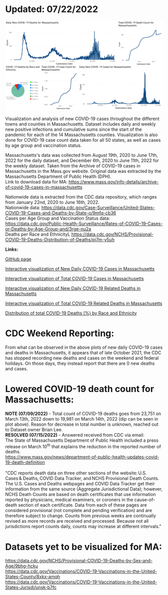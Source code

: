 # Updated: 07/22/2022 <br> 

![COVID trends](Power_BI_docs/COVID_MA_trends.jpg)

Visualization and analysis of new COVID-19 cases throughout the different towns and counties in Massachusetts. Dataset includes daily and weekly new positive infections and cumulative sums since the start of the pandemic for each of the 14 Massachusetts counties. Visualization is also done for COVID-19 case count data taken for all 50 states, as well as cases by age group and vaccination status. 

Massachusetts's data was collected from August 19th, 2020 to June 17th, 2022 for the daily dataset, and December 6th, 2020 to June 11th, 2022 for the weekly dataset. Taken from the Archive of COVID-19 cases in Massachusetts in the Mass.gov website. Original data was extracted by the Massachusetts Department of Public Health (DPH).<br>
Link to download data for MA: https://www.mass.gov/info-details/archive-of-covid-19-cases-in-massachusetts<br>

Nationwide data is extracted from the CDC data repository, which ranges from January 22nd, 2020 to June 16th, 2022.<br>
Nationwide data: https://data.cdc.gov/Case-Surveillance/United-States-COVID-19-Cases-and-Deaths-by-State-o/9mfq-cb36<br>
Cases per Age Group and Vaccination Status data: https://data.cdc.gov/Public-Health-Surveillance/Rates-of-COVID-19-Cases-or-Deaths-by-Age-Group-and/3rge-nu2a<br>
Deaths per Race and EthnicityL https://data.cdc.gov/NCHS/Provisional-COVID-19-Deaths-Distribution-of-Deaths/pj7m-y5uh <br>


**Links:**<br>

[GitHub page](https://juan-varela11.github.io/COVID_Cases_MA_and_Nationwide)

[Interactive visualization of New Daily COVID-19 Cases in Massachusetts](https://juan-varela11.github.io/COVID_Cases_MA_and_Nationwide/MA_covid_cases.html)

[Interactive visualization of Total COVID-19 Cases in Massachusetts](https://juan-varela11.github.io/COVID_Cases_MA_and_Nationwide/MA_tot_covid_cases.html)

[Interactive visualization of New Daily COVID-19 Related Deaths in Massachusetts](https://juan-varela11.github.io/COVID_Cases_MA_and_Nationwide/MA_covid_deaths.html)

[Interactive visualization of Total COVID-19 Related Deaths in Massachusetts](https://juan-varela11.github.io/COVID_Cases_MA_and_Nationwide/MA_tot_covid_deaths.html)

[Distribution of total COVID-19 Deaths (%) by Race and Ethnicity](https://juan-varela11.github.io/COVID_Cases_MA_and_Nationwide/race_deaths_MA.png)

# CDC Weekend Reporting:<br>
From what can be observed in the above plots of new daily COVID-19 cases and deaths in Massachusetts, it appears that of late October 2021, the CDC has stopped recording new deaths and cases on the weekend and federal holidays. On those days, they instead report that there are 0 new deaths and cases.<br>

# Lowered COVID-19 death count for Massachusetts:<br>
**NOTE (07/09/2022)** - Total count of COVID-19 deaths goes from 23,751 on March 13th, 2022 down to 19,981 on March 14th, 2022 (dip can be seen in plot above). Reason for decrease in total number is unknown, reached out to Dataset owner Brian Lee. <br>
**RESOLVED (07/15/2022)** - Answered received from CDC via email: <br> The State of Massachusetts Department of Public Health included a press release on March 10<sup>th</sup> that explains the reduction in the reported number of deaths.<br>
https://www.mass.gov/news/department-of-public-health-updates-covid-19-death-definition <br> <br>
"CDC reports death data on three other sections of the website: U.S. Cases & Deaths, COVID Data Tracker, and NCHS Provisional Death Counts. The U.S. Cases and Deaths webpages and COVID Data Tracker get their information from the same source (Aggregate Jurisdictional Data); however, NCHS Death Counts are based on death certificates that use information reported by physicians, medical examiners, or coroners in the cause-of-death section of each certificate. Data from each of these pages are considered provisional (not complete and pending verification) and are therefore subject to change. Counts from previous weeks are continually revised as more records are received and processed. Because not all jurisdictions report counts daily, counts may increase at different intervals."<br>  
 

# Datasets yet to be visualized for MA:

https://data.cdc.gov/NCHS/Provisional-COVID-19-Deaths-by-Sex-and-Age/9bhg-hcku <br>
https://data.cdc.gov/Vaccinations/COVID-19-Vaccinations-in-the-United-States-County/8xkx-amqh <br>
https://data.cdc.gov/Vaccinations/COVID-19-Vaccinations-in-the-United-States-Jurisdi/unsk-b7fc <br>
